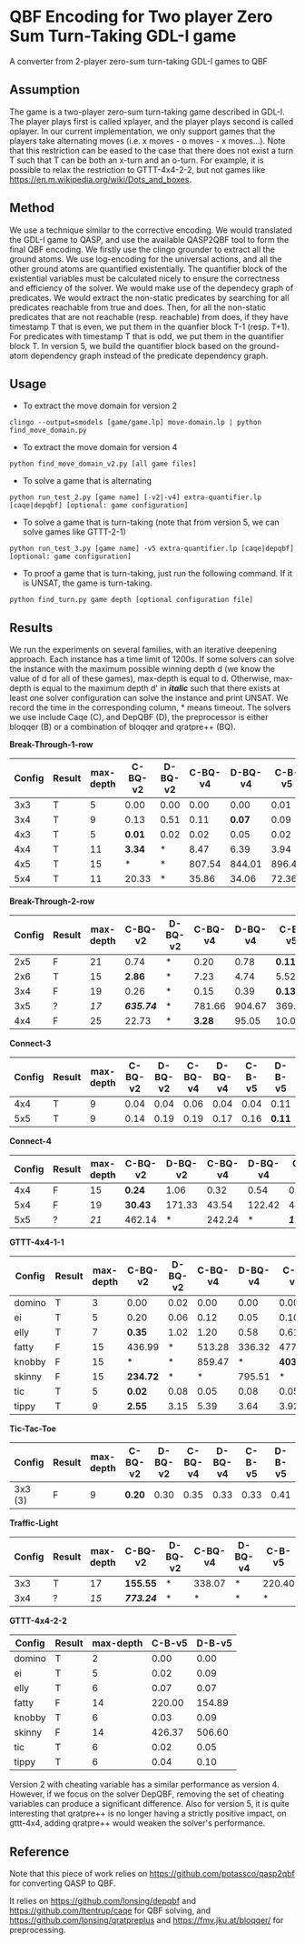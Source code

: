 # QBF Encoding for Two player Zero Sum Turn-Taking GDL-I game
A converter from 2-player zero-sum turn-taking GDL-I games to QBF

## Assumption

The game is a two-player zero-sum turn-taking game described in GDL-I. The player plays first is called xplayer, and
the player plays second is called oplayer. In our current implementation, we only support games that the players take
alternating moves (i.e. x moves - o moves - x moves...). Note that this restriction can be eased to the case that there does
not exist a turn T such that T can be both an x-turn and an o-turn. For example, it is possible to relax the restriction 
to GTTT-4x4-2-2, but not games like https://en.m.wikipedia.org/wiki/Dots_and_boxes.

## Method

We use a technique similar to the corrective encoding. We would translated the GDL-I game to QASP, and use the available QASP2QBF tool to form the final QBF encoding. We firstly use the clingo grounder to extract all the ground atoms. We use log-encoding for the universal actions, and all the other ground atoms are quantified existentially. The quantifier block of the existential variables must be calculated nicely to ensure the correctness and efficiency of the solver. We would make use of the dependecy graph of predicates. We would extract
the non-static predicates by searching for all predicates reachable from true and does. Then, for all the non-static predicates that are not reachable (resp. reachable) from does, if they have timestamp T that is even, we put them in the quanfier block T-1 (resp. T+1). For predicates with timestamp T that is odd, we put them in the quantifier block T. In version 5, we build the quantifier block based on the ground-atom dependency graph instead of the predicate dependency graph.

## Usage

* To extract the move domain for version 2

```
clingo --output=smodels [game/game.lp] move-domain.lp | python find_move_domain.py

```

* To extract the move domain for version 4

```
python find_move_domain_v2.py [all game files] 

```


* To solve a game that is alternating

```
python run_test_2.py [game name] [-v2|-v4] extra-quantifier.lp [caqe|depqbf] [optional: game configuration]

```

* To solve a game that is turn-taking (note that from version 5, we can solve games like GTTT-2-1)

```
python run_test_3.py [game name] -v5 extra-quantifier.lp [caqe|depqbf] [optional: game configuration]

```

* To proof a game that is turn-taking, just run the following command. If it is UNSAT, the game is turn-taking.

```
python find_turn.py game depth [optional configuration file]

```

## Results

We run the experiments on several families, with an iterative deepening approach. Each instance has a time limit of 1200s. If some solvers can solve the instance with the maximum possible winning depth d (we know the value of d for all of these games), max-depth is equal to d. Otherwise, max-depth is equal to the maximum depth d' in ***italic*** such that there exists at least one solver configuration can solve the instance and print UNSAT. We record the time in the corresponding column, * means timeout. The solvers we use include Caqe (C), and DepQBF (D), the preprocessor is either bloqqer (B) or a combination of bloqqer and qratpre++ (BQ).

**Break-Through-1-row**

Config | Result | max-depth | C-BQ-v2  | D-BQ-v2 | C-BQ-v4 | D-BQ-v4 | C-B-v5 | D-B-v5
--- | --- | --- | --- | --- | --- | --- | --- | ---
3x3 | T | 5 | 0.00 | 0.00 | 0.00 | 0.00 | 0.01 | 0.02
3x4 | T | 9 | 0.13 | 0.51 | 0.11 | **0.07** | 0.09 | 0.10
4x3 | T | 5 | **0.01** | 0.02 | 0.02 | 0.05 | 0.02 | 0.05
4x4 | T | 11 | **3.34** | * | 8.47 | 6.39 | 3.94 | 7.41
4x5 | T | 15 | * | * | 807.54 | 844.01 | 896.41 | **729.78**
5x4 | T | 11 | 20.33 | * | 35.86 | 34.06 | 72.36 | **18.55**

**Break-Through-2-row**

Config | Result | max-depth | C-BQ-v2  | D-BQ-v2 | C-BQ-v4 | D-BQ-v4 | C-B-v5 | D-B-v5
--- | --- | --- | --- | --- | --- | --- | --- | ---
2x5 | F | 21 | 0.74 | * | 0.20 | 0.78 | **0.11** | 0.82
2x6 | T | 15 | **2.86** | * | 7.23 | 4.74 | 5.52 | 6.26
3x4 | F | 19 | 0.26 | * | 0.15 | 0.39 | **0.13** | 0.60
3x5 | ? | *17* | ***635.74*** | * | 781.66 | 904.67 | 369.70 | 546.59
4x4 | F | 25 | 22.73 | * | **3.28** | 95.05 | 10.00 | 76.19

**Connect-3**

Config | Result | max-depth | C-BQ-v2  | D-BQ-v2 | C-BQ-v4 | D-BQ-v4 | C-B-v5 | D-B-v5
--- | --- | --- | --- | --- | --- | --- | --- | ---
4x4 | T | 9 | 0.04 | 0.04 | 0.06 | 0.04 | 0.04 | 0.11
5x5 | T | 9 | 0.14 | 0.19 | 0.19 | 0.17 | 0.16 | **0.11**


**Connect-4**

Config | Result | max-depth | C-BQ-v2  | D-BQ-v2 | C-BQ-v4 | D-BQ-v4 | C-B-v5 | D-B-v5
--- | --- | --- | --- | --- | --- | --- | --- | ---
4x4 | F | 15 | **0.24** | 1.06 | 0.32 | 0.54 | 0.31 | 0.82
5x4 | F | 19 | **30.43** | 171.33 | 43.54 | 122.42 | 44.21 | 63.12
5x5 | ? | *21* | 462.14 | * | 242.24 | * | ***173.28*** | 885.44

**GTTT-4x4-1-1**

Config | Result | max-depth | C-BQ-v2  | D-BQ-v2 | C-BQ-v4 | D-BQ-v4 | C-B-v5 | D-B-v5
--- | --- | --- | --- | --- | --- | --- | --- | ---
domino | T | 3 | 0.00 | 0.02 | 0.00 | 0.00 | 0.00 | 0.00
ei | T | 5 | 0.20 | 0.06 | 0.12 | 0.05 | 0.10 | 0.15
elly | T | 7 | **0.35** | 1.02 | 1.20 | 0.58 | 0.61 | 2.34
fatty | F | 15 | 436.99 | * | 513.28 | 336.32 | 477.78 | **278.38**
knobby | F | 15 | * | * | 859.47 | * | **403.26** | 696.83
skinny | F | 15 | **234.72** | * | * | 795.51 | * | 523.34
tic | T | 5 | **0.02** | 0.08 | 0.05 | 0.08 | 0.05 | 0.16
tippy | T | 9 | **2.55** | 3.15 | 5.39 | 3.64 | 3.92 | 9.57

**Tic-Tac-Toe**

Config | Result | max-depth | C-BQ-v2  | D-BQ-v2 | C-BQ-v4 | D-BQ-v4 | C-B-v5 | D-B-v5
--- | --- | --- | --- | --- | --- | --- | --- | ---
3x3 (3) | F | 9 | **0.20** | 0.30 | 0.35 | 0.33 | 0.33 | 0.41

**Traffic-Light**

Config | Result | max-depth | C-BQ-v2  | D-BQ-v2 | C-BQ-v4 | D-BQ-v4 | C-B-v5 | D-B-v5
--- | --- | --- | --- | --- | --- | --- | --- | ---
3x3 | T | 17 | **155.55** | * | 338.07 | * | 220.40 | *
3x4 | ? | *15* | ***773.24*** | * | * | * | * | *


**GTTT-4x4-2-2**

Config | Result | max-depth | C-B-v5 | D-B-v5
--- | --- | --- | --- | --- 
domino | T | 2 | 0.00 | 0.00
ei | T | 5 | 0.02 | 0.09
elly | T | 6 | 0.07 | 0.07
fatty | F | 14 | 220.00 | 154.89 
knobby | T | 6 | 0.03 | 0.09
skinny | F | 14 | 426.37 | 506.60 
tic | T | 6 | 0.02 | 0.05 
tippy | T | 6 | 0.04 | 0.10

Version 2 with cheating variable has a similar performance as version 4. However, if we focus on the solver DepQBF, removing the
set of cheating variables can produce a significant difference. Also for version 5, it is quite interesting that qratpre++ is no
longer having a strictly positive impact, on gttt-4x4, adding qratpre++ would weaken the solver's performance.

## Reference

Note that this piece of work relies on https://github.com/potassco/qasp2qbf for converting QASP to QBF.

It relies on https://github.com/lonsing/depqbf and https://github.com/ltentrup/caqe for QBF solving, and 
https://github.com/lonsing/qratpreplus and https://fmv.jku.at/bloqqer/ for preprocessing.


